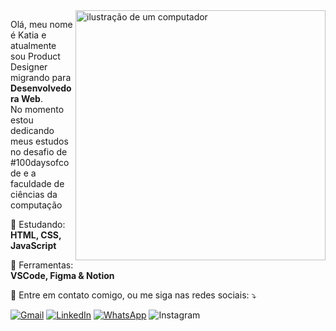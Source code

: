 <img src="https://raw.githubusercontent.com/MicaelliMedeiros/micaellimedeiros/master/image/computer-illustration.png" alt="ilustração de um computador" min-width="400px" max-width="400px" width="400px" align="right">

<p align="left"> 
  Olá, meu nome é Katia e atualmente sou Product Designer migrando para <strong>Desenvolvedora Web</strong>.<br>
  No momento estou dedicando meus estudos no desafio de #100daysofcode e a faculdade de ciências da computação
</p>

<p align="left">
  🦄 Estudando:<strong> HTML, CSS, JavaScript</strong>
</p>

<p align="left">
  💼 Ferramentas:<strong> VSCode, Figma & Notion</strong>
</p>

<p align="left">
  💌 Entre em contato comigo, ou me siga nas redes sociais: ⤵️
</p>

<p align="left">
  <a href="mailto:katialisboac@gmail.com" title="Gmail">
  <img src="https://img.shields.io/badge/-Gmail-FF0000?style=flat-square&labelColor=FF0000&logo=gmail&logoColor=white&link=LINK-DO-SEU-GMAIL" alt="Gmail"/></a>
  <a href="https://www.linkedin.com/in/katialisboadesign/" title="LinkedIn">
  <img src="https://img.shields.io/badge/-Linkedin-0e76a8?style=flat-square&logo=Linkedin&logoColor=white&link=LINK-DO-SEU-LINKEDIN" alt="LinkedIn"/></a>
  <a href="https://w.app/g24j7R" title="WhatsApp">
  <img src="https://img.shields.io/badge/-WhatsApp-25d366?style=flat-square&labelColor=25d366&logo=whatsapp&logoColor=white&link=API-DO-SEU-WHATSAPP" alt="WhatsApp"/></a
  <a href="https://www.instagram.com/katiaslisboa/" title="Instagram">
  <img src="https://img.shields.io/badge/-Instagram-DF0174?style=flat-square&labelColor=DF0174&logo=instagram&logoColor=white&link=LINK-DO-SEU-INSTAGRAM" alt="Instagram"/></a>
</p>
